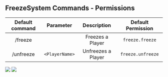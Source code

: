 ## FreezeSystem Commands - Permissions

| Default command | Parameter | Description | Default Permission |
| :-----: | :-------: | :---------: | :-------: |
| /freeze | <PlayerName>  | Freezes a Player | `freeze.freeze` |
| /unfreeze | `<PlayerName>` | Unfreezes a Player | `freeze.unfreeze` |

  [![](https://poggit.pmmp.io/shield.dl.total/FreezeSystem)](https://poggit.pmmp.io/p/FreezeSystem)
<a href="https://poggit.pmmp.io/p/FreezeSystem"><img src="https://poggit.pmmp.io/shield.dl.total/FreezeSystem"></a>
